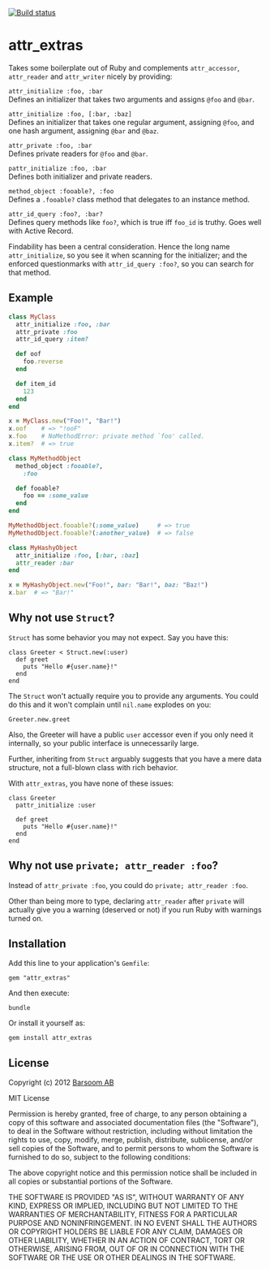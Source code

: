 [![Build status](https://secure.travis-ci.org/barsoom/attr_extras.png)](https://travis-ci.org/#!/barsoom/attr_extras/builds)

# attr\_extras

Takes some boilerplate out of Ruby and complements `attr_accessor`, `attr_reader` and `attr_writer` nicely by providing:

`attr_initialize :foo, :bar`<br>
Defines an initializer that takes two arguments and assigns `@foo` and `@bar`.

`attr_initialize :foo, [:bar, :baz]`<br>
Defines an initializer that takes one regular argument, assigning `@foo`, and one hash argument, assigning `@bar` and `@baz`.

`attr_private :foo, :bar`<br>
Defines private readers for `@foo` and `@bar`.

`pattr_initialize :foo, :bar`<br>
Defines both initializer and private readers.

`method_object :fooable?, :foo`<br>
Defines a `.fooable?` class method that delegates to an instance method.

`attr_id_query :foo?, :bar?`<br>
Defines query methods like `foo?`, which is true iff `foo_id` is truthy. Goes well with Active Record.

Findability has been a central consideration.
Hence the long name `attr_initialize`, so you see it when scanning for the initializer;
and the enforced questionmarks with `attr_id_query :foo?`, so you can search for that method.


## Example

``` ruby
class MyClass
  attr_initialize :foo, :bar
  attr_private :foo
  attr_id_query :item?

  def oof
    foo.reverse
  end

  def item_id
    123
  end
end

x = MyClass.new("Foo!", "Bar!")
x.oof    # => "!ooF"
x.foo    # NoMethodError: private method `foo' called.
x.item?  # => true

class MyMethodObject
  method_object :fooable?,
    :foo

  def fooable?
    foo == :some_value
  end
end

MyMethodObject.fooable?(:some_value)     # => true
MyMethodObject.fooable?(:another_value)  # => false

class MyHashyObject
  attr_initialize :foo, [:bar, :baz]
  attr_reader :bar
end

x = MyHashyObject.new("Foo!", bar: "Bar!", baz: "Baz!")
x.bar  # => "Bar!"
```

## Why not use `Struct`?

`Struct` has some behavior you may not expect. Say you have this:

```
class Greeter < Struct.new(:user)
  def greet
    puts "Hello #{user.name}!"
  end
end
```

The `Struct` won't actually require you to provide any arguments. You could do this and it won't complain until `nil.name` explodes on you:

```
Greeter.new.greet
```

Also, the Greeter will have a public `user` accessor even if you only need it internally, so your public interface is unnecessarily large.

Further, inheriting from `Struct` arguably suggests that you have a mere data structure, not a full-blown class with rich behavior.

With `attr_extras`, you have none of these issues:

```
class Greeter
  pattr_initialize :user

  def greet
    puts "Hello #{user.name}!"
  end
end
```

## Why not use `private; attr_reader :foo`?

Instead of `attr_private :foo`, you could do `private; attr_reader :foo`.

Other than being more to type, declaring `attr_reader` after `private` will actually give you a warning (deserved or not) if you run Ruby with warnings turned on.

## Installation

Add this line to your application's `Gemfile`:

    gem "attr_extras"

And then execute:

    bundle

Or install it yourself as:

    gem install attr_extras

## License

Copyright (c) 2012 [Barsoom AB](http://barsoom.se)

MIT License

Permission is hereby granted, free of charge, to any person obtaining
a copy of this software and associated documentation files (the
"Software"), to deal in the Software without restriction, including
without limitation the rights to use, copy, modify, merge, publish,
distribute, sublicense, and/or sell copies of the Software, and to
permit persons to whom the Software is furnished to do so, subject to
the following conditions:

The above copyright notice and this permission notice shall be
included in all copies or substantial portions of the Software.

THE SOFTWARE IS PROVIDED "AS IS", WITHOUT WARRANTY OF ANY KIND,
EXPRESS OR IMPLIED, INCLUDING BUT NOT LIMITED TO THE WARRANTIES OF
MERCHANTABILITY, FITNESS FOR A PARTICULAR PURPOSE AND
NONINFRINGEMENT. IN NO EVENT SHALL THE AUTHORS OR COPYRIGHT HOLDERS BE
LIABLE FOR ANY CLAIM, DAMAGES OR OTHER LIABILITY, WHETHER IN AN ACTION
OF CONTRACT, TORT OR OTHERWISE, ARISING FROM, OUT OF OR IN CONNECTION
WITH THE SOFTWARE OR THE USE OR OTHER DEALINGS IN THE SOFTWARE.
